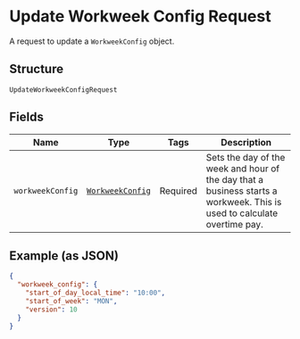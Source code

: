 
# Update Workweek Config Request

A request to update a `WorkweekConfig` object.

## Structure

`UpdateWorkweekConfigRequest`

## Fields

| Name | Type | Tags | Description |
|  --- | --- | --- | --- |
| `workweekConfig` | [`WorkweekConfig`](../../doc/models/workweek-config.md) | Required | Sets the day of the week and hour of the day that a business starts a<br>workweek. This is used to calculate overtime pay. |

## Example (as JSON)

```json
{
  "workweek_config": {
    "start_of_day_local_time": "10:00",
    "start_of_week": "MON",
    "version": 10
  }
}
```

